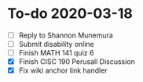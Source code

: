 # To-do 2020-03-18

- [ ] Reply to Shannon Munemura
- [ ] Submit disability online
- [ ] Finish MATH 141 quiz 6
- [X] Finish CISC 190 Perusall Discussion
- [X] Fix wiki anchor link handler
